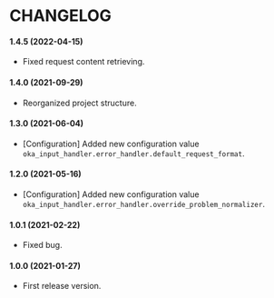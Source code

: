 CHANGELOG
=========

#### 1.4.5 (2022-04-15)

* Fixed request content retrieving.

#### 1.4.0 (2021-09-29)

* Reorganized project structure.

#### 1.3.0 (2021-06-04)

* [Configuration] Added new configuration value `oka_input_handler.error_handler.default_request_format`.

#### 1.2.0 (2021-05-16)

* [Configuration] Added new configuration value `oka_input_handler.error_handler.override_problem_normalizer`.

#### 1.0.1 (2021-02-22)

* Fixed bug.

#### 1.0.0 (2021-01-27)

* First release version.
